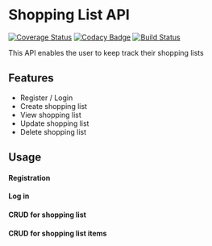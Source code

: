 # Shopping List API
[![Coverage Status](https://coveralls.io/repos/github/CeciliaCaroline/shoppinglist_api/badge.svg?branch=master)](https://coveralls.io/github/CeciliaCaroline/shoppinglist_api?branch=master)
[![Codacy Badge](https://api.codacy.com/project/badge/Grade/4013dca21e4349008e56ca415adbe4c3)](https://www.codacy.com/app/CeciliaCaroline/shoppinglist_api?utm_source=github.com&amp;utm_medium=referral&amp;utm_content=CeciliaCaroline/shoppinglist_api&amp;utm_campaign=Badge_Grade)
[![Build Status](https://travis-ci.org/CeciliaCaroline/shoppinglist_api.svg?branch=master)](https://travis-ci.org/CeciliaCaroline/shoppinglist_api)


This API enables the user to keep track their shopping lists
## Features
- Register / Login
- Create shopping list
- View shopping list
- Update shopping list
- Delete shopping list

## Usage

#### Registration
#### Log in
#### CRUD for shopping list
#### CRUD for shopping list items